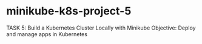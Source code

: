 # minikube-k8s-project-5
 TASK 5: Build a Kubernetes Cluster Locally with Minikube  Objective: Deploy and manage apps in Kubernetes
